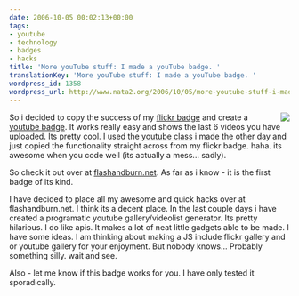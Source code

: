 ```yaml
---
date: 2006-10-05 00:02:13+00:00
tags:
- youtube
- technology
- badges
- hacks
title: 'More youTube stuff: I made a youTube badge. '
translationKey: 'More youTube stuff: I made a youTube badge. '
wordpress_id: 1358
wordpress_url: http://www.nata2.org/2006/10/05/more-youtube-stuff-i-made-a-youtube-badge/
---
```


<a href="http://www.flashandburn.net/youtubeBadge/nata2/refer"><img align="right" src="http://flashandburn.net/youtubeBadge/nata2/recent.png" /></a>So i decided to copy the success of my <a href="http://www.flashandburn.net/youtubeBadge/nata2/refer">flickr badge</a> and create a <a href="http://flashandburn.net/youtubeBadge/">youtube badge</a>. It works really easy and shows the last 6 videos you have uploaded. Its pretty cool. I used the <a href="http://www.nata2.org/2006/10/02/some-quick-youtube-hackings/">youtube class</a> i made the other day and just copied the functionality straight across from my flickr badge. haha. its awesome when you code well (its actually a mess... sadly).

So check it out over at <a href="http://flashandburn.net/youtubeBadge/">flashandburn.net</a>. As far as i know - it is the first badge of its kind.

I have decided to place all my awesome and quick hacks over at flashandburn.net. I think its a decent place. In the last couple days i have created a programatic youtube gallery/videolist generator. Its pretty hilarious. I do like apis. It makes a lot of neat little gadgets able to be made. I have some ideas. I am thinking about making a JS include flickr gallery and or youtube gallery for your enjoyment. But nobody knows... Probably something silly.
wait and see.

Also - let me know if this badge works for you. I have only tested it sporadically.